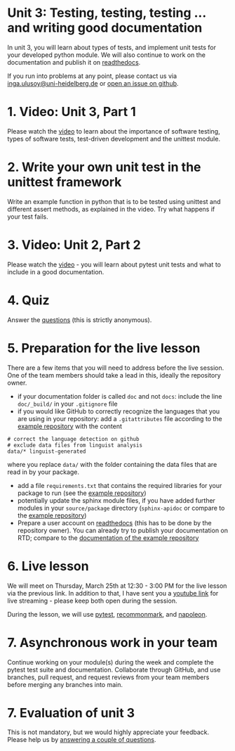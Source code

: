# Unit 3: Testing, testing, testing ... and writing good documentation
In unit 3, you will learn about types of tests, and implement unit tests for your developed python module. We will also continue to work on the documentation and publish it on [readthedocs](https://readthedocs.org/).

If you run into problems at any point, please contact us via inga.ulusoy@uni-heidelberg.de or [open an issue on github](https://docs.github.com/en/github/managing-your-work-on-github/creating-an-issue).

# 1. Video: Unit 3, Part 1
Please watch the [video](https://youtu.be/11t1EGV3V3I) to learn about the importance of software testing, types of software tests, test-driven development and the unittest module.

# 2. Write your own unit test in the unittest framework
Write an example function in python that is to be tested using unittest and different assert methods, as explained in the video. Try what happens if your test fails.

# 3. Video: Unit 2, Part 2
Please watch the [video](https://youtu.be/eSIygwMcK24) - you will learn about pytest unit tests and what to include in a good documentation.

# 4. Quiz
Answer the [questions](https://forms.gle/FpACFFcesq5vZB7D6) (this is strictly anonymous).

# 5. Preparation for the live lesson
There are a few items that you will need to address before the live session. One of the team members should take a lead in this, ideally the repository owner.
- if your documentation folder is called `doc` and not `docs`: include the line `doc/_build/` in your `.gitignore` file
- if you would like GitHub to correctly recognize the languages that you are using in your repository: add a `.gitattributes` file according to the [example repository](https://github.com/iulusoy/team0) with the content
```
# correct the language detection on github
# exclude data files from linguist analysis
data/* linguist-generated
```
where you replace `data/` with the folder containing the data files that are read in by your package.
- add a file `requirements.txt` that contains the required libraries for your package to run (see the [example repository](https://github.com/iulusoy/team0))
- potentially update the sphinx module files, if you have added further modules in your `source/package` directory (`sphinx-apidoc` or compare to the [example repository](https://github.com/iulusoy/team0))
- Prepare a user account on [readthedocs](https://readthedocs.org/) (this has to be done by the repository owner). You can already try to publish your documentation on RTD; compare to the [documentation of the example repository](https://team0.readthedocs.io/en/latest/index.html)

# 6. Live lesson
We will meet on Thursday, March 25th at 12:30 - 3:00 PM for the live lesson via the previous link. In addition to that, I have sent you a [youtube link](https://youtu.be/ep9vSsVI26s) for live streaming - please keep both open during the session.

During the lesson, we will use [pytest](https://docs.pytest.org/en/stable/), [recommonmark](https://recommonmark.readthedocs.io/en/latest/), and [napoleon](https://www.sphinx-doc.org/en/master/usage/extensions/napoleon.html).

# 7. Asynchronous work in your team
Continue working on your module(s) during the week and complete the pytest test suite and documentation. Collaborate through GitHub, and use branches, pull request, and request reviews from your team members before merging any branches into main.

# 7. Evaluation of unit 3
This is not mandatory, but we would highly appreciate your feedback. Please help us by [answering a couple of questions](https://forms.gle/FoCgR6ZDLC8gjkxB7).
